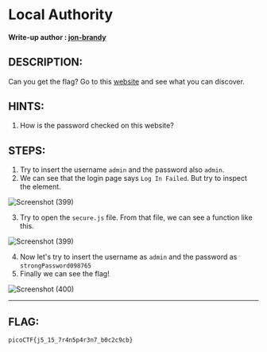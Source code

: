 # Local Authority
#### Write-up author : [jon-brandy](https://github.com/jon-brandy)
## DESCRIPTION:
Can you get the flag?
Go to this [website](http://saturn.picoctf.net:55826) and see what you can discover.
## HINTS:
1. How is the password checked on this website?
## STEPS:
1. Try to insert the username `admin` and the password also `admin`.
2. We can see that the login page says `Log In Failed`. But try to inspect the element.

![Screenshot (399)](https://user-images.githubusercontent.com/98648342/172052063-4b2176ad-9834-4972-b3ae-a3f44276527b.png)

3. Try to open the `secure.js` file. From that file, we can see a function like this.

![Screenshot (399)](https://user-images.githubusercontent.com/98648342/172052118-8c587eee-2fd6-4ca2-b1a9-d906fecfc913.png)

4. Now let's try to insert the username as `admin` and the password as `strongPassword098765`
5. Finally we can see the flag!

![Screenshot (400)](https://user-images.githubusercontent.com/98648342/172052269-fbce4e2c-418d-4e91-80fb-6033f4afbbf0.png)

---

## FLAG:
```
picoCTF{j5_15_7r4n5p4r3n7_b0c2c9cb}
```

